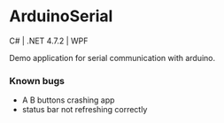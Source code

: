 # ArduinoSerial
C# | .NET 4.7.2 | WPF

Demo application for serial communication with arduino.

### Known bugs
- A B buttons crashing app
- status bar not refreshing correctly
